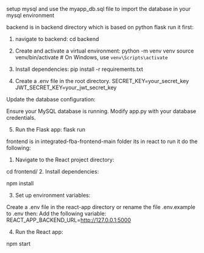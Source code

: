 setup mysql and use the myapp_db.sql file to import the database in your mysql environment

backend is in backend directory which is based on python flask run it first:

1. navigate to backend:
cd backend
2. Create and activate a virtual environment:
python -m venv venv
source venv/bin/activate   # On Windows, use `venv\Scripts\activate`
3. Install dependencies:
pip install -r requirements.txt

4. Create a .env file in the root directory.
SECRET_KEY=your_secret_key
JWT_SECRET_KEY=your_jwt_secret_key

Update the database configuration:

Ensure your MySQL database is running.
Modify app.py with your database credentials.

5. Run the Flask app:
flask run



frontend is in integrated-fba-frontend-main folder its in react to run it do the following:

1. Navigate to the React project directory:

cd frontend/
2. Install dependencies:

npm install

3. Set up environment variables:

Create a .env file in the react-app directory or rename the file .env.example to .env then:
Add the following variable:
REACT_APP_BACKEND_URL=http://127.0.0.1:5000


4. Run the React app:

npm start

